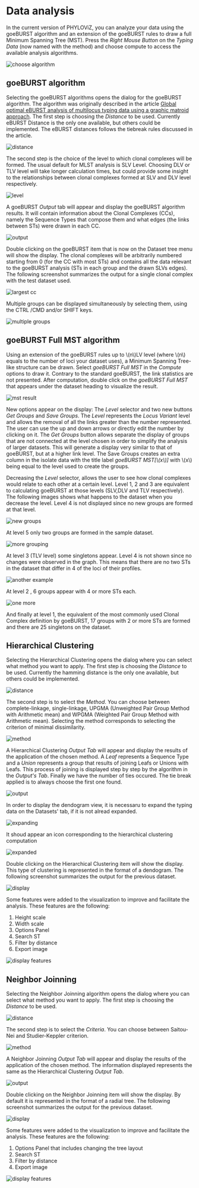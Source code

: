 # Data analysis

In the current version of PHYLOViZ, you can analyze your data using the goeBURST algorithm and an extension of the goeBURST rules to draw a full Minimum Spanning Tree (MST). Press the _Right Mouse Button_ on the _Typing Data_ (now named with the method) and choose compute to access the available analysis algorithms.

![choose algorithm](http://www.phyloviz.net/wiki/dataanalysis/runningAlgorithms.png)

## goeBURST algorithm

Selecting the goeBURST algorithms opens the dialog for the goeBURST algorithm. The algorithm was originally described in the article [Global optimal eBURST analysis of multilocus typing data using a graphic matroid approach](http://www.biomedcentral.com/1471-2105/10/152). The first step is choosing the _Distance_ to be used. Currently eBURST Distance is the only one available, but others could be implemented. The eBURST distances follows the tiebreak rules discussed in the article. 

![distance](http://www.phyloviz.net/wiki/dataanalysis/goeBURST1.png)

The second step is the choice of the level to which clonal complexes will be formed. The usual default for MLST analysis is SLV Level. Choosing DLV or TLV level will take longer calculation times, but could provide some insight to the relationships between clonal complexes formed at SLV and DLV level respectively.

![level](http://www.phyloviz.net/wiki/dataanalysis/goeBURST2.png)

A goeBURST _Output_ tab will appear and display the goeBURST algorithm results. It will contain information about the Clonal Complexes (CCs), namely the Sequence Types that compose them and what edges (the links between STs) were drawn in each CC.

![output](http://www.phyloviz.net/wiki/dataanalysis/goeBURSToutputlog.png)

Double clicking on the goeBURST item that is now on the Dataset tree menu will show the display. The clonal complexes will be arbitrarily numbered starting from 0 (for the CC with most STs) and contains all the data relevant to the goeBURST analysis (STs in each group and the drawn SLVs edges). The following screenshot summarizes the output for a single clonal complex with the test dataset used.

![largest cc](http://www.phyloviz.net/wiki/dataanalysis/goeBURSTcc0display.png)

Multiple groups can be displayed simultaneously by selecting them, using the CTRL /CMD and/or SHIFT keys.

![multiple groups](http://www.phyloviz.net/wiki/dataanalysis/goeBURSTmultipleselection.png)

## goeBURST Full MST algorithm

Using an extension of the goeBURST rules up to \\(n\\)LV level (where \\(n\\) equals to the number of loci your dataset uses), a Minimum Spanning Tree-like structure can be drawn. Select _goeBURST Full MST_ in the _Compute_ options to draw it. Contrary to the standard goeBURST, the link statistics are not presented. After computation, double click on the _goeBURST Full MST_ that appears under the dataset heading to visualize the result.

![mst result](http://www.phyloviz.net/wiki/dataanalysis/MST6.png)

New options appear on the display: The _Level_ selector and two new buttons _Get Groups_ and _Save Groups_. The _Level_ represents the _Locus Variant_ level and allows the removal of all the links greater than the number represented. The user can use the up and down arrows or directly edit the number by clicking on it. The _Get Groups_ button allows separate the display of groups that are not connected at the level chosen in order to simplify the analysis of larger datasets. This will generate a display very similar to that of goeBURST, but at a higher link level. The Save Groups creates an extra column in the isolate data with the title label _goeBURST MST[\\(x\\)]_ with \\(x\\) being equal to the level used to create the groups. 

Decreasing the _Level_ selector, allows the user to see how clonal complexes would relate to each other at a certain level. Level 1, 2 and 3 are equivalent to calculating goeBURST at those levels (SLV,DLV and TLV respectively). The following images shows what happens to the dataset when you decrease the level. Level 4 is not displayed since no new groups are formed at that level.

![new groups](http://www.phyloviz.net/wiki/dataanalysis/MST5.png)

At level 5 only two groups are formed in the sample dataset.

![more grouping](http://www.phyloviz.net/wiki/dataanalysis/MST3.png)

At level 3 (TLV level) some singletons appear. Level 4 is not shown since no changes were observed in the graph. This means that there are no two STs in the dataset that differ in 4 of the loci of their profiles.

![another example](http://www.phyloviz.net/wiki/dataanalysis/MST2.png)

At level 2 , 6 groups appear with 4 or more STs each.

![one more](http://www.phyloviz.net/wiki/dataanalysis/MST1_2.png)

And finally at level 1, the equivalent of the most commonly used Clonal Complex definition by goeBURST, 17 groups with 2 or more STs are formed and there are 25 singletons on the dataset.

## Hierarchical Clustering

Selecting the Hierarchical Clustering opens the dialog where you can select what method you want to apply.
The first step is choosing the _Distance_ to be used. Currently the hamming distance is the only one available, but others could be implemented.

![distance](https://github.com/phyloviz/phyloviz-main/blob/master/docs/_images/HC1.png)

The second step is to select the _Method_. You can choose between complete-linkage, single-linkage, UPGMA (Unweighted Pair Group Method with Arithmetic mean) and WPGMA (Weighted Pair Group Method with Arithmetic mean). Selecting the method corresponds to selecting the  criterion of minimal dissimilarity. 

![method](https://github.com/phyloviz/phyloviz-main/blob/master/docs/_images/HC2.png)

A Hierarchical Clustering _Output Tab_ will appear and display the results of the application of the chosen method. A _Leaf_ represents a Sequence Type and a _Union_ represents a group that results of joining Leafs or Unions with Leafs. 
This process of joining is displayed step by step by the algorithm in the _Output's Tab_.
Finally we have the number of ties occured. The tie break applied is to always choose the first one found.

![output](https://github.com/phyloviz/phyloviz-main/blob/master/docs/_images/HC3.png)

In order to display the dendogram view, it is necessaru to expand the typing data on the Datasets' tab, if it is not alread expanded.

![expanding](https://github.com/phyloviz/phyloviz-main/blob/master/docs/_images/HC4.png)

It shoud appear an icon corresponding to the hierarchical clustering computation

![expanded](https://github.com/phyloviz/phyloviz-main/blob/master/docs/_images/HC5.png)

Double clicking on the Hierarchical Clustering item will show the display. This type of clustering is represented in the format of a dendogram.
The following screenshot summarizes the output for the previous dataset.

![display](https://github.com/phyloviz/phyloviz-main/blob/master/docs/_images/HC6.png)

Some features were added to the visualization to improve and facilitate the analysis. 
These features are the following:
1. Height scale
2. Width scale
3. Options Panel
4. Search ST
5. Filter by distance
6. Export image

![display features](./images/)

## Neighbor Joinning

Selecting the Neighbor Joinning algorithm opens the dialog where you can select what method you want to apply.
The first step is choosing the _Distance_ to be used.

![distance](./images/)

The second step is to select the _Criteria_. You can choose between Saitou-Nei and Studier-Keppler criterion.

![method](./images/)

A Neighbor Joinning _Output Tab_ will appear and display the results of the application of the chosen method. The information displayed represents the same as the Hierarchical Clustering _Output Tab_.

![output](./images/)

Double clicking on the Neighbor Joinning item will show the display. By default it is represented in the format of a radial tree. The following screenshot summarizes the output for the previous dataset.

![display](./images/)

Some features were added to the visualization to improve and facilitate the analysis. 
These features are the following:
1. Options Panel that includes changing the tree layout
2. Search ST
3. Filter by distance
4. Export image

![display features](./images/)
